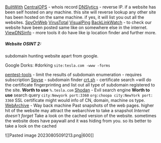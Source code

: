 [BuiltWith](https://builtwith.com)
[CentralOPS](https://centralops.net) - whois record
[DNSlytics](https://dnslytics.com) - reverse IP.
	if a website has been self hosted on any machine. this site will reverse lookup any other site has been hosted on the same machine. if yes, it will list you out all the websites.
[SpyOnWeb](https://spyonweb.com)
[VirusTotal](https://virustotal.com)
[VisualPing](https://visualping.io)
[BackLinkWatch](https://backlinkwatch.com) - to check our website have been posted same like on somewhere else in the internet.
[ViewDNSinfo](https://viewdns.info) - more tools it do have like ip location finder and further more.

##### Website OSINT 2:
subdomain hunting website apart from google.

Google Dorks: #dorking 
	`site:tesla.com -www -forms`

[pentest-tools](https://pentest-tools.com) - limit the results of subdomain enumeration - requires subscription
[Spyse](https://spyse.com) - subdomain finder
[crt.sh](https://crt.sh) - certificate search =will do the certificate fingerprinting and list out all type of subdomain registered to the site.     **Worth to use**
	`%.tesla.com`
[Shodan](https://shodan.io) - Evil search engine **Worth to use**
	search query `city:Newyork port:3360`
	`org:choopa city:NewYork port: 3360`
	SSL certificate might would info of CN, domain, machine os type.
[WebArchive](https://archive.org/web/) - Way back machine
	Past snapshots of the web pages.
	higher hit of the website may attract the webarchive to take a snapshot
	*Internet doesn't forget*
Take a look on the cached version of the website.
	sometimes the website does have paywall and it was hiding from you. so its better to take a look on the cached

![[Pasted image 20230805091213.png|600]]

